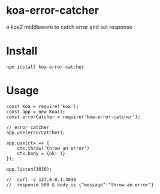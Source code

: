 # koa-error-catcher
a koa2 middleware to catch error and set response

# Install
```
npm install koa-error-catcher
```

# Usage
```
const Koa = require('koa');
const app = new Koa();
const errorCatcher = require('koa-error-catcher');

// error catcher 
app.use(errorCatcher);

app.use(ctx => {
    ctx.throw('throw an error')
    ctx.body = {ok: 1}
});

app.listen(3030);

//  curl -v 127.0.0.1:3030
//  response 500 & body is {"message":"throw an error"}
```
